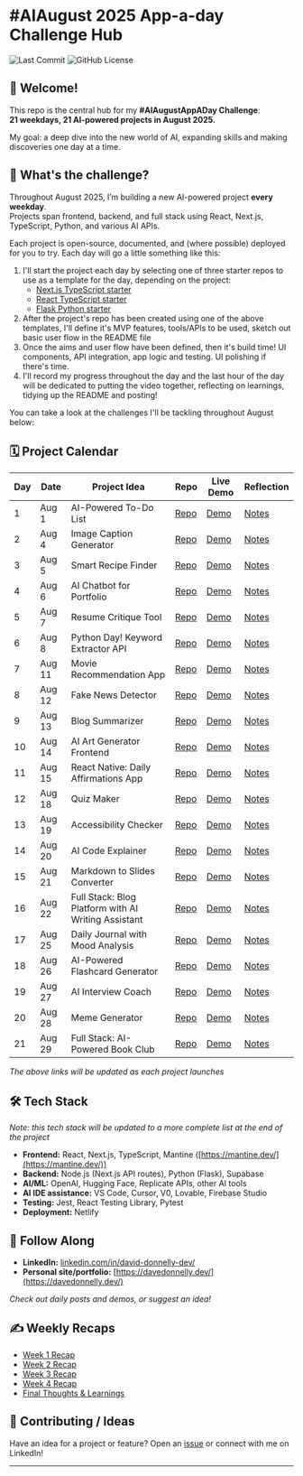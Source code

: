 # #AIAugust 2025 App-a-day Challenge Hub

![Last Commit](https://img.shields.io/github/last-commit/davedonnellydev/ai-august-2025-challenge)
![GitHub License](https://img.shields.io/github/license/davedonnellydev/ai-august-2025-challenge)


## 👋 Welcome!

This repo is the central hub for my **#AIAugustAppADay Challenge**:  
**21 weekdays, 21 AI-powered projects in August 2025.**

My goal: a deep dive into the new world of AI, expanding skills and making discoveries one day at a time.



## 🦾 What's the challenge?

Throughout August 2025, I’m building a new AI-powered project **every weekday**.  
Projects span frontend, backend, and full stack using React, Next.js, TypeScript, Python, and various AI APIs.  

Each project is open-source, documented, and (where possible) deployed for you to try. Each day will go a little something like this:

1. I'll start the project each day by selecting one of three starter repos to use as a template for the day, depending on the project:
     - [Next.js TypeScript starter](https://github.com/davedonnellydev/nextjs-typescript-starter)
     - [React TypeScript starter](https://github.com/davedonnellydev/react-typescript-starter)
     - [Flask Python starter](https://github.com/davedonnellydev/flask-python-starter)
2. After the project's repo has been created using one of the above templates, I'll define it's MVP features, tools/APIs to be used, sketch out basic user flow in the README file
3. Once the aims and user flow have been defined, then it's build time! UI components, API integration, app logic and testing. UI polishing if there's time.
4. I'll record my progress throughout the day and the last hour of the day will be dedicated to putting the video together, reflecting on learnings, tidying up the README and posting!


You can take a look at the challenges I'll be tackling throughout August below:



## 🗓️ Project Calendar

| Day | Date       | Project Idea                        | Repo                         | Live Demo                     | Reflection                    |
|-----|------------|-------------------------------------|------------------------------|-------------------------------|-------------------------------|
| 1   | Aug 1      | AI-Powered To-Do List               | [Repo](#)                    | [Demo](#)                     | [Notes](#)                    |
| 2   | Aug 4      | Image Caption Generator             | [Repo](#)                    | [Demo](#)                     | [Notes](#)                    |
| 3   | Aug 5      | Smart Recipe Finder                 | [Repo](#)                    | [Demo](#)                     | [Notes](#)                    |
| 4   | Aug 6      | AI Chatbot for Portfolio            | [Repo](#)                    | [Demo](#)                     | [Notes](#)                    |
| 5   | Aug 7      | Resume Critique Tool                | [Repo](#)                    | [Demo](#)                     | [Notes](#)                    |
| 6   | Aug 8      | Python Day! Keyword Extractor API   | [Repo](#)                    | [Demo](#)                     | [Notes](#)                    |
| 7   | Aug 11     | Movie Recommendation App            | [Repo](#)                    | [Demo](#)                     | [Notes](#)                    |
| 8   | Aug 12     | Fake News Detector                  | [Repo](#)                    | [Demo](#)                     | [Notes](#)                    |
| 9   | Aug 13     | Blog Summarizer                     | [Repo](#)                    | [Demo](#)                     | [Notes](#)                    |
| 10  | Aug 14     | AI Art Generator Frontend           | [Repo](#)                    | [Demo](#)                     | [Notes](#)                    |
| 11  | Aug 15     | React Native: Daily Affirmations App| [Repo](#)                    | [Demo](#)                     | [Notes](#)                    |
| 12  | Aug 18     | Quiz Maker                          | [Repo](#)                    | [Demo](#)                     | [Notes](#)                    |
| 13  | Aug 19     | Accessibility Checker               | [Repo](#)                    | [Demo](#)                     | [Notes](#)                    |
| 14  | Aug 20     | AI Code Explainer                   | [Repo](#)                    | [Demo](#)                     | [Notes](#)                    |
| 15  | Aug 21     | Markdown to Slides Converter        | [Repo](#)                    | [Demo](#)                     | [Notes](#)                    |
| 16  | Aug 22     | Full Stack: Blog Platform with AI Writing Assistant| [Repo](#)                    | [Demo](#)                     | [Notes](#)                    |
| 17  | Aug 25     | Daily Journal with Mood Analysis    | [Repo](#)                    | [Demo](#)                     | [Notes](#)                    |
| 18  | Aug 26     | AI-Powered Flashcard Generator      | [Repo](#)                    | [Demo](#)                     | [Notes](#)                    |
| 19  | Aug 27     | AI Interview Coach                  | [Repo](#)                    | [Demo](#)                     | [Notes](#)                    |
| 20  | Aug 28     | Meme Generator                      | [Repo](#)                    | [Demo](#)                     | [Notes](#)                    |
| 21  | Aug 29     | Full Stack: AI-Powered Book Club    | [Repo](#)                    | [Demo](#)                     | [Notes](#)                    |

*The above links will be updated as each project launches*



## 🛠️ Tech Stack
*Note: this tech stack will be updated to a more complete list at the end of the project*  

- **Frontend:** React, Next.js, TypeScript, Mantine ([https://mantine.dev/](https://mantine.dev/))
- **Backend:** Node.js (Next.js API routes), Python (Flask), Supabase
- **AI/ML:** OpenAI, Hugging Face, Replicate APIs, other AI tools
- **AI IDE assistance:** VS Code, Cursor, V0, Lovable, Firebase Studio
- **Testing:** Jest, React Testing Library, Pytest
- **Deployment:** Netlify



## 📣 Follow Along

- **LinkedIn:** [linkedin.com/in/david-donnelly-dev/](https://www.linkedin.com/in/david-donnelly-dev/)
- **Personal site/portfolio:** [https://davedonnelly.dev/](https://davedonnelly.dev/)

*Check out daily posts and demos, or suggest an idea!*



## ✍️ Weekly Recaps

- [Week 1 Recap](#)  
- [Week 2 Recap](#)  
- [Week 3 Recap](#)  
- [Week 4 Recap](#)  
- [Final Thoughts & Learnings](#)



## 🙏 Contributing / Ideas

Have an idea for a project or feature? Open an [issue](https://github.com/davedonnellydev/ai-august-2025-challenge/issues) or connect with me on LinkedIn!

---
